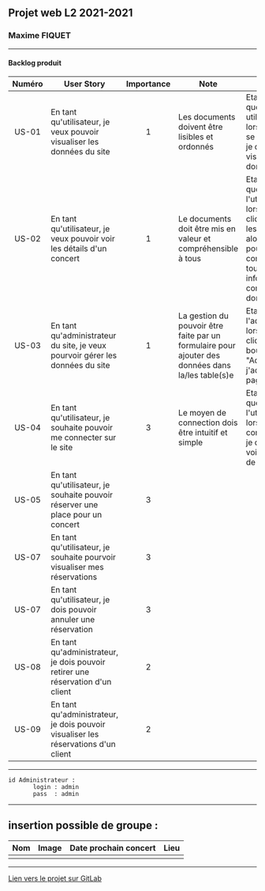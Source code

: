 ## Projet web L2 2021-2021
### Maxime FIQUET

---

#### Backlog produit

|  Numéro  | User Story  |  Importance  | Note | Cirtère |
| :------: | ----------- | :----------: | ---- | ------- |
| US-01 |En tant qu'utilisateur, je veux pouvoir visualiser les données du site|1|Les documents doivent être lisibles et ordonnés|Etant donné que je suis utilisateur, lorsque la page se charge, alors je dois pouvoir visualiser les données du site|
| US-02 |En tant qu'utilisateur, je veux pouvoir voir les détails d'un concert  |1|Le documents doit être mis en valeur et compréhensible à tous|Etant donné que je suis l'utilisateur, lorsque je clique sur "Voir les détails", alors je dois pouvoir connaître toutes les informations concernants la donnée|
| US-03 |En tant qu'administrateur du site, je veux pourvoir gérer les données du site|1|La gestion du pouvoir être faite par un formulaire pour ajouter des données dans la/les table(s)e| Etant l'administrateur, lorsque je clique sur le bouton "Admin", alors j'accède à la page de gestion|
| US-04 |En tant qu'utilisateur, je souhaite pouvoir me connecter sur le site|3|Le moyen de connection dois être intuitif et simple|Etant donné que je suis l'utilisateur, lorsque je suis connecté, alors je dois pouvoir voir mon status de connection|
| US-05 |En tant qu'utilisateur, je souhaite pouvoir réserver une place pour un concert|3| | |
| US-07 |En tant qu'utilisateur, je souhaite pourvoir visualiser mes réservations|3| | |
| US-07 |En tant qu'utilisateur, je dois pouvoir annuler une réservation|3| | |
| US-08 |En tant qu'administrateur, je dois pouvoir retirer une réservation d'un client|2| | |
| US-09 |En tant qu'administrateur, je dois pouvoir visualiser les réservations d'un client|2| | |

---

```
id Administrateur : 
       login : admin
       pass  : admin
```

---
insertion possible de groupe : 
---

|  Nom  |  Image  |  Date prochain concert  |  Lieu  |
| :---: | :-----: | :---------------------: | :----: |
|  |  |  |  |

---

[Lien vers le projet sur GitLab](https://gitlab.univ-lr.fr/mfiquet/projet_web)

